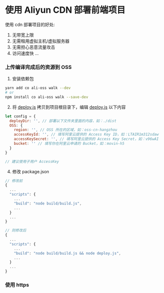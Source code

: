 # 使用 Aliyun CDN 部署前端项目

使用 cdn 部署项目的好处:

1. 无带宽上限
2. 无需租用虚拟主机/虚拟服务器
3. 无需担心恶意流量攻击
4. 访问速度快
...

### 上传编译完成后的资源到 OSS

1. 安装依赖包

``` sh
yarn add co ali-oss walk --dev
# or
npm install co ali-oss walk --save-dev
```

2. 将 [deploy.js](https://github.com/Chooin/aliyun-cdn-deploy-front-end-project/blob/master/deploy.js) 拷贝到项目根目录下，编辑 [deploy.js](https://github.com/Chooin/aliyun-cdn-deploy-front-end-project/blob/master/deploy.js) 以下内容

``` js
let config = {
  deployDir: '', // 部署以下文件夹里面的内容，如：./dist
  OSS: {
    region: '', // OSS 所在的区域，如：oss-cn-hangzhou
    accessKeyId: '', // 填写阿里云提供的 Access Key ID，如：LTAIR1m312sdawwq
    accessKeySecret: '', // 填写阿里云提供的 Access Key Secret，如：v96wAI0Gkx2qVcEO2F1V31231
    bucket: '' // 填写你在阿里云申请的 Bucket，如：movin-h5
  }
}

// 建议使用子用户 AccessKey
```

4. 修改 package.json

``` js
// 修改前
{
  ...
  "scripts": {
    ...
    "build": "node build/build.js",
    ...
  }
  ...
}

// 则修改后
{
  ...
  "scripts": {
    ...
    "build": "node build/build.js && node deploy.js",
    ...
  }
  ...
}
```

### 使用 https

